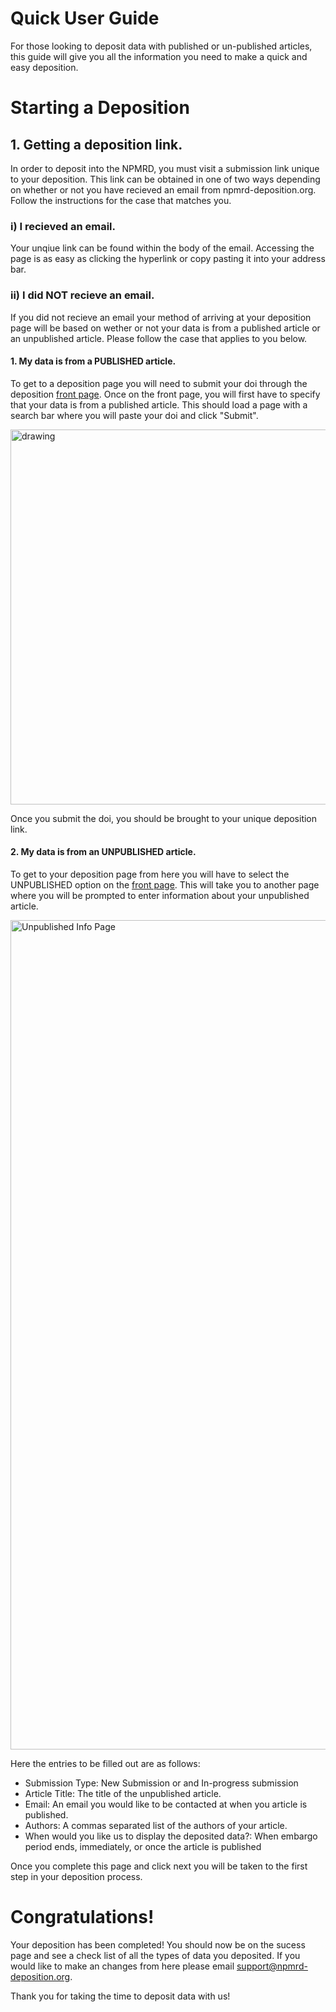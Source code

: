 # Quick User Guide
For those looking to deposit data with published or un-published articles, this guide will give you all the information you need to make a quick and easy deposition. 

# Starting a Deposition


## 1. Getting a deposition link.
In order to deposit into the NPMRD, you must visit a submission link unique to your deposition. This link can be obtained in one of two ways depending on whether or not you have recieved an email from npmrd-deposition.org. Follow the instructions for the case that matches you.
### i) **I recieved an email.**
Your unqiue link can be found within the body of the email. Accessing the page is as easy as clicking the hyperlink or copy pasting it into your address bar.
### ii) **I did NOT recieve an email.**
If you did not recieve an email your method of arriving at your deposition page will be based on wether or not your data is from a published article or an unpublished article. Please follow the case that applies to you below.

#### 1. My data is from a PUBLISHED article.
To get to a deposition page you will need to submit your doi through the deposition [front page](http://npmrd-deposition.org/). Once on the front page, you will first have to specify that your data is from a published article. This should load a page with a search bar where you will paste your doi and click "Submit". 

<img src="https://user-images.githubusercontent.com/55040326/161645503-5cb17cc5-ba2a-4b03-b19f-256355af6189.png" alt="drawing" width="600"/>

Once you submit the doi, you should be brought to your unique deposition link.

#### 2. My data is from an UNPUBLISHED article.
To get to your deposition page from here you will have to select the UNPUBLISHED option on the [front page](http://npmrd-deposition.org/). This will take you to another page where you will be prompted to enter information about your unpublished article.

<img width="1327" alt="Unpublished Info Page" src="https://user-images.githubusercontent.com/55040326/178079007-2297702a-1790-47e4-96b4-a3c08faef486.png">

Here the entries to be filled out are as follows:

- Submission Type: New Submission or and In-progress submission
- Article Title: The title of the unpublished article.
- Email: An email you would like to be contacted at when you article is published.
- Authors: A commas separated list of the authors of your article.
- When would you like us to display the deposited data?: When embargo period ends, immediately, or once the article is published

Once you complete this page and click next you will be taken to the first step in your deposition process.


# Congratulations!
Your deposition has been completed! You should now be on the sucess page and see a check list of all the types of data you deposited. If you would like to make an changes from here please email support@npmrd-deposition.org. 

Thank you for taking the time to deposit data with us! 
